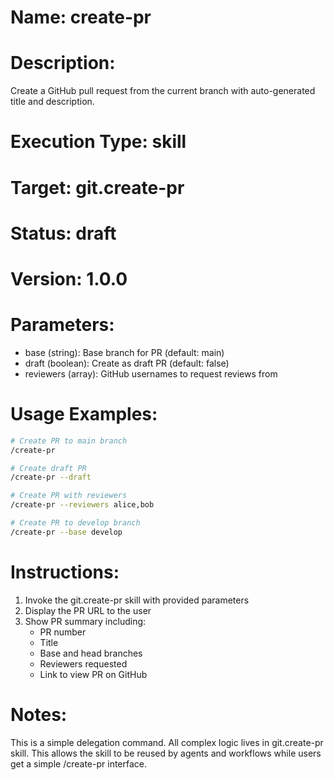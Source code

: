 # Name: create-pr

# Description:
Create a GitHub pull request from the current branch with auto-generated title and description.

# Execution Type: skill

# Target: git.create-pr

# Status: draft

# Version: 1.0.0

# Parameters:
- base (string): Base branch for PR (default: main)
- draft (boolean): Create as draft PR (default: false)
- reviewers (array): GitHub usernames to request reviews from

# Usage Examples:
```bash
# Create PR to main branch
/create-pr

# Create draft PR
/create-pr --draft

# Create PR with reviewers
/create-pr --reviewers alice,bob

# Create PR to develop branch
/create-pr --base develop
```

# Instructions:
1. Invoke the git.create-pr skill with provided parameters
2. Display the PR URL to the user
3. Show PR summary including:
   - PR number
   - Title
   - Base and head branches
   - Reviewers requested
   - Link to view PR on GitHub

# Notes:
This is a simple delegation command. All complex logic lives in git.create-pr skill.
This allows the skill to be reused by agents and workflows while users get a simple /create-pr interface.
